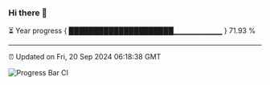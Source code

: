 ### Hi there 👋

⏳ Year progress { █████████████████████▁▁▁▁▁▁▁▁▁ } 71.93 %

---

⏰ Updated on Fri, 20 Sep 2024 06:18:38 GMT

![Progress Bar CI](https://github.com/liununu/liununu/workflows/Progress%20Bar%20CI/badge.svg)
